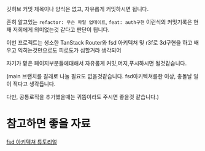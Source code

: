 깃허브 커밋 제목이나 양식은 없고, 자유롭게 커밋하시면 됩니다.

흔히 알고있는 `refactor: 무슨 파일 업데이트`, `feat: auth구현` 이런식의 커밋기록은 현재 저희에게 의미없는것 같다고 판단이 됩니다.

이번 프로젝트는 생소한 TanStack Router와 fsd 아키텍쳐 및 r3f로 3d구현을 하고 배우고 익히는것만으로도 피로도가 심할거라 생각되어

자기가 맡은 페이지부분들에대해서 자유롭게 커밋,머지,푸시하시면 될것같습니다.

(main 브랜치를 갈래로 나눌 필요도 없을것같습니다. fsd아키텍쳐를한 이상, 충돌날 일이 적다고 생각듭니다.

다만, 공통로직을 추가했을때는 귀뜸이라도 주시면 좋을것 같습니다.)

# 참고하면 좋을 자료

[fsd 아키텍쳐 튜토리얼](https://feature-sliced.design/kr/docs/get-started/tutorial)
